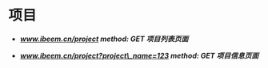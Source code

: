 # 项目

* _**www.ibeem.cn/project                                            method: GET              项目列表页面**_

* _**www.ibeem.cn/project?project\_name=123          method: GET              项目信息页面**_



